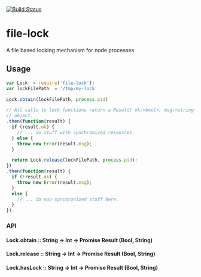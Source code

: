[![Build Status](https://travis-ci.org/scull7/file-lock.svg)](https://travis-ci.org/scull7/file-lock)

# file-lock
A file based locking mechanism for node processes

## Usage

```javascript
var Lock  = require('file-lock');
var lockFilePath  = '/tmp/my-lock'

Lock.obtain(lockFilePath, process.pid)

// All calls to lock functions return a Result( ok:<bool>, msg:<string> )
// object.
.then(function(result) {
  if (result.ok) {
    // ... do stuff with synchronized resources.
  } else {
    throw new Error(result.msg);
  }

  return Lock.release(lockFilePath, process.pid);
})
.then(function(result) {
  if (!result.ok) {
    throw new Error(result.msg);
  }
  else {
    // ... do non-synchronized stuff here.
  }
});
```

### API

#### Lock.obtain :: String -> Int -> Promise Result (Bool, String)

#### Lock.release :: String -> Int -> Promise Result (Bool, String)

#### Lock.hasLock :: String -> Int -> Promise Result (Bool, String)

